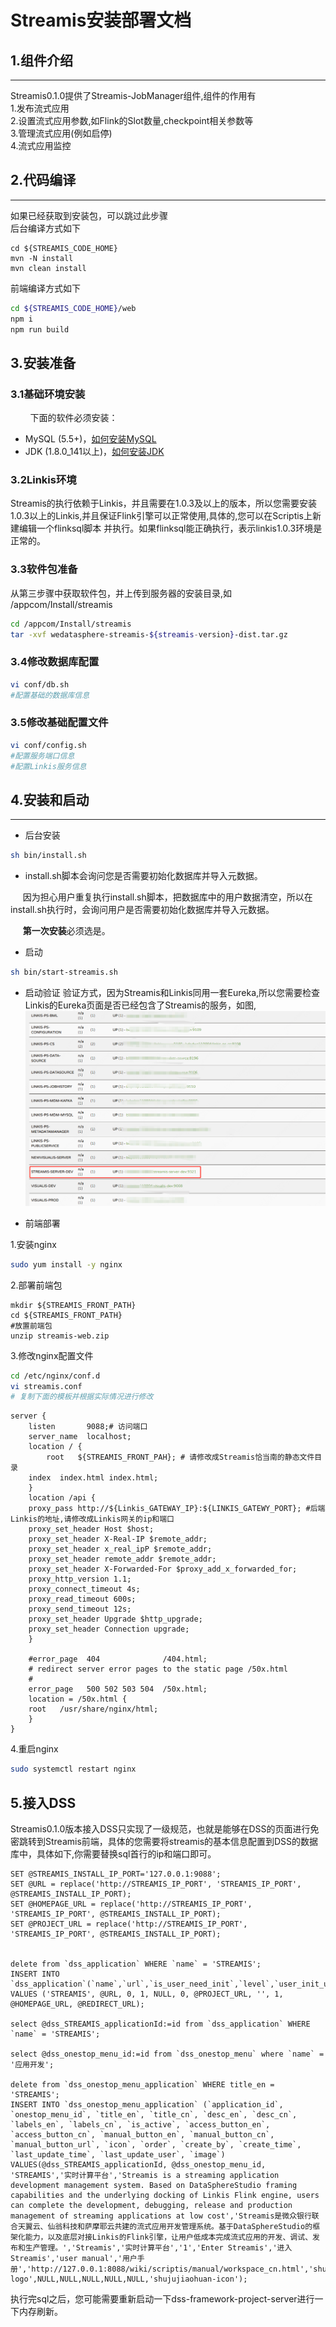 # Streamis安装部署文档

## 1.组件介绍
----------

Streamis0.1.0提供了Streamis-JobManager组件,组件的作用有<br>
1.发布流式应用<br>
2.设置流式应用参数,如Flink的Slot数量,checkpoint相关参数等<br> 
3.管理流式应用(例如启停)<br> 
4.流式应用监控<br>


## 2.代码编译
----------
如果已经获取到安装包，可以跳过此步骤<br>
后台编译方式如下
```
cd ${STREAMIS_CODE_HOME}
mvn -N install
mvn clean install
```
前端编译方式如下
```bash
cd ${STREAMIS_CODE_HOME}/web
npm i
npm run build
```


## 3.安装准备
### 3.1基础环境安装
&nbsp;&nbsp;&nbsp;&nbsp;&nbsp;&nbsp;&nbsp;&nbsp;下面的软件必须安装：

- MySQL (5.5+)，[如何安装MySQL](https://www.runoob.com/mysql/mysql-install.html)
- JDK (1.8.0_141以上)，[如何安装JDK](https://www.runoob.com/java/java-environment-setup.html)

### 3.2Linkis环境
Streamis的执行依赖于Linkis，并且需要在1.0.3及以上的版本，所以您需要安装1.0.3以上的Linkis,并且保证Flink引擎可以正常使用,具体的,您可以在Scriptis上新建编辑一个flinksql脚本
并执行。如果flinksql能正确执行，表示linkis1.0.3环境是正常的。

### 3.3软件包准备
从第三步骤中获取软件包，并上传到服务器的安装目录,如 /appcom/Install/streamis
```bash
cd /appcom/Install/streamis
tar -xvf wedatasphere-streamis-${streamis-version}-dist.tar.gz
```

### 3.4修改数据库配置
```bash
vi conf/db.sh
#配置基础的数据库信息
```

### 3.5修改基础配置文件

```bash
vi conf/config.sh
#配置服务端口信息
#配置Linkis服务信息
```
## 4.安装和启动
----------

- 后台安装
```bash
sh bin/install.sh
```

- install.sh脚本会询问您是否需要初始化数据库并导入元数据。

&nbsp;&nbsp;&nbsp;&nbsp;&nbsp;因为担心用户重复执行install.sh脚本，把数据库中的用户数据清空，所以在install.sh执行时，会询问用户是否需要初始化数据库并导入元数据。

&nbsp;&nbsp;&nbsp;&nbsp;&nbsp;**第一次安装**必须选是。


- 启动
```bash
sh bin/start-streamis.sh
```

- 启动验证
验证方式，因为Streamis和Linkis同用一套Eureka,所以您需要检查Linkis的Eureka页面是否已经包含了Streamis的服务，如图, 
![components](../../images/zh_CN/eureka_streamis.png)



- 前端部署

1.安装nginx
 
```bash
sudo yum install -y nginx
```
2.部署前端包
```
mkdir ${STREAMIS_FRONT_PATH}
cd ${STREAMIS_FRONT_PATH}
#放置前端包
unzip streamis-web.zip
```
3.修改nginx配置文件<br>

```bash
cd /etc/nginx/conf.d
vi streamis.conf
# 复制下面的模板并根据实际情况进行修改
```
```
server {
    listen       9088;# 访问端口
    server_name  localhost;
    location / {
        root   ${STREAMIS_FRONT_PAH}; # 请修改成Streamis恰当南的静态文件目录
    index  index.html index.html;
    }
    location /api {
    proxy_pass http://${Linkis_GATEWAY_IP}:${LINKIS_GATEWY_PORT}; #后端Linkis的地址,请修改成Linkis网关的ip和端口
    proxy_set_header Host $host;
    proxy_set_header X-Real-IP $remote_addr;
    proxy_set_header x_real_ipP $remote_addr;
    proxy_set_header remote_addr $remote_addr;
    proxy_set_header X-Forwarded-For $proxy_add_x_forwarded_for;
    proxy_http_version 1.1;
    proxy_connect_timeout 4s;
    proxy_read_timeout 600s;
    proxy_send_timeout 12s;
    proxy_set_header Upgrade $http_upgrade;
    proxy_set_header Connection upgrade;
    }

    #error_page  404              /404.html;
    # redirect server error pages to the static page /50x.html
    #
    error_page   500 502 503 504  /50x.html;
    location = /50x.html {
    root   /usr/share/nginx/html;
    }
}
```
4.重启nginx
```bash
sudo systemctl restart nginx
```

## 5.接入DSS
Streamis0.1.0版本接入DSS只实现了一级规范，也就是能够在DSS的页面进行免密跳转到Streamis前端，具体的您需要将streamis的基本信息配置到DSS的数据库中，具体如下,你需要替换sql首行的ip和端口即可。
```roomsql
SET @STREAMIS_INSTALL_IP_PORT='127.0.0.1:9088'; 
SET @URL = replace('http://STREAMIS_IP_PORT', 'STREAMIS_IP_PORT', @STREAMIS_INSTALL_IP_PORT);
SET @HOMEPAGE_URL = replace('http://STREAMIS_IP_PORT', 'STREAMIS_IP_PORT', @STREAMIS_INSTALL_IP_PORT);
SET @PROJECT_URL = replace('http://STREAMIS_IP_PORT', 'STREAMIS_IP_PORT', @STREAMIS_INSTALL_IP_PORT);


delete from `dss_application` WHERE `name` = 'STREAMIS';
INSERT INTO `dss_application`(`name`,`url`,`is_user_need_init`,`level`,`user_init_url`,`exists_project_service`,`project_url`,`enhance_json`,`if_iframe`,`homepage_url`,`redirect_url`) VALUES ('STREAMIS', @URL, 0, 1, NULL, 0, @PROJECT_URL, '', 1, @HOMEPAGE_URL, @REDIRECT_URL);

select @dss_STREAMIS_applicationId:=id from `dss_application` WHERE `name` = 'STREAMIS';

select @dss_onestop_menu_id:=id from `dss_onestop_menu` where `name` = '应用开发';

delete from `dss_onestop_menu_application` WHERE title_en = 'STREAMIS';
INSERT INTO `dss_onestop_menu_application` (`application_id`, `onestop_menu_id`, `title_en`, `title_cn`, `desc_en`, `desc_cn`, `labels_en`, `labels_cn`, `is_active`, `access_button_en`, `access_button_cn`, `manual_button_en`, `manual_button_cn`, `manual_button_url`, `icon`, `order`, `create_by`, `create_time`, `last_update_time`, `last_update_user`, `image`) 
VALUES(@dss_STREAMIS_applicationId, @dss_onestop_menu_id, 'STREAMIS','实时计算平台','Streamis is a streaming application development management system. Based on DataSphereStudio framing capabilities and the underlying docking of Linkis Flink engine, users can complete the development, debugging, release and production management of streaming applications at low cost','Streamis是微众银行联合天翼云、仙翁科技和萨摩耶云共建的流式应用开发管理系统。基于DataSphereStudio的框架化能力，以及底层对接Linkis的Flink引擎，让用户低成本完成流式应用的开发、调试、发布和生产管理。','Streamis','实时计算平台','1','Enter Streamis','进入Streamis','user manual','用户手册','http://127.0.0.1:8088/wiki/scriptis/manual/workspace_cn.html','shujujiaohuan-logo',NULL,NULL,NULL,NULL,NULL,'shujujiaohuan-icon');
```
执行完sql之后，您可能需要重新启动一下dss-framework-project-server进行一下内存刷新。